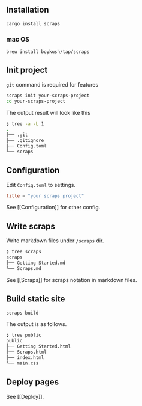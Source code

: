 ## Installation
```bash
cargo install scraps
```

### mac OS
```
brew install boykush/tap/scraps
```

## Init project
`git` command is required for features
```bash
scraps init your-scraps-project
cd your-scraps-project
```

The output result will look like this

```bash
❯ tree -a -L 1
.
├── .git
├── .gitignore
├── Config.toml
└── scraps
```

## Configuration
Edit `Config.toml` to settings.

```toml:Config.toml
title = "your scraps project"
```

See [[Configuration]] for other config.

## Write scraps
Write markdown files under `/scraps` dir.

```bash
❯ tree scraps
scraps
├── Getting Started.md
└── Scraps.md
```

See [[Scraps]] for scraps notation in markdown files.

## Build static site

```bash
scraps build
```

The output is as follows.

```bash
❯ tree public
public
├── Getting Started.html
├── Scraps.html
├── index.html
└── main.css
```

## Deploy pages
See [[Deploy]].
